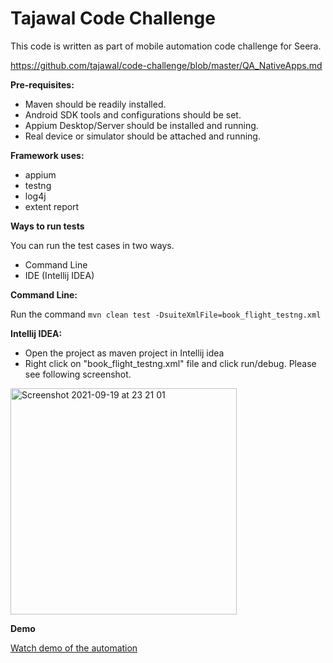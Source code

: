 # Tajawal Code Challenge

This code is written as part of mobile automation code challenge for Seera.

https://github.com/tajawal/code-challenge/blob/master/QA_NativeApps.md

<b>Pre-requisites:</b>

* Maven should be readily installed.
* Android SDK tools and configurations should be set.
* Appium Desktop/Server should be installed and running.
* Real device or simulator should be attached and running.

<b>Framework uses:</b>

* appium
* testng
* log4j
* extent report

<b>Ways to run tests</b>

You can run the test cases in two ways.
* Command Line
* IDE (Intellij IDEA)

<b>Command Line:</b>

Run the command  `mvn clean test -DsuiteXmlFile=book_flight_testng.xml` 

  <b>Intellij IDEA:</b>
  * Open the project as maven project in Intellij idea
  * Right click on "book_flight_testng.xml" file and click run/debug. Please see following screenshot.
  
  <img width="362" alt="Screenshot 2021-09-19 at 23 21 01" src="https://user-images.githubusercontent.com/2598508/133940255-b2a4fc16-96b9-43b3-b223-79211ce93ea7.png">
  
  <b> Demo </b>
  
  [Watch demo of the automation](https://www.youtube.com/watch?v=5YZVbCOxhvQ)





